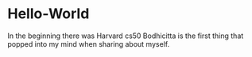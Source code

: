 # Hello-World
In the beginning there was Harvard cs50
Bodhicitta is the first thing that popped into my mind when sharing about myself.

